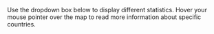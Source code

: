 Use the dropdown box below to display different statistics. Hover your mouse pointer over the map to read more information about specific countries.